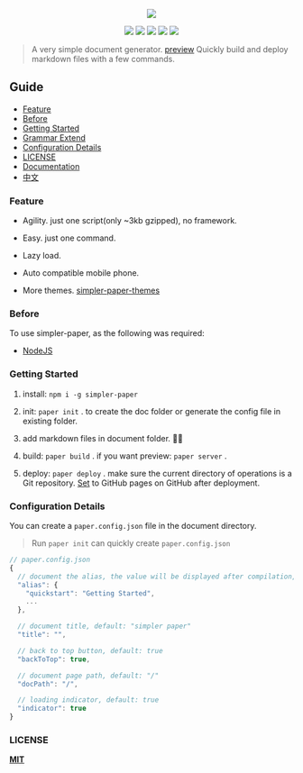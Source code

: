 
<p align="center" height="300">
<img src="https://github.com/DhyanaChina/simpler-paper/blob/master/logo.png" align="center">
</p>

<p align=center>
<a target="_blank" href="https://www.npmjs.com/package/simpler-paper" title="NPM version"><img src="https://img.shields.io/github/package-json/v/DhyanaChina/simpler-paper.svg?style=flat-square"></a>
<a target="_blank" href="http://nodejs.org/download/" title="Node version"><img src="https://img.shields.io/badge/node.js-%3E=_6.0-green.svg?style=flat-square"></a>
<a target="_blank" href="https://opensource.org/licenses/MIT" title="License: MIT"><img src="https://img.shields.io/github/license/mashape/apistatus.svg?style=flat-square"></a>
<a target="_blank" href="https://travis-ci.org/DhyanaChina/simpler-paper" title="Build Status"><img src="https://img.shields.io/travis/DhyanaChina/simpler-paper/master.svg?style=flat-square"></a>
<a target="_blank" href="https://www.npmjs.com/package/simpler-paper" title="Downloads"><img src="https://img.shields.io/npm/dt/simpler-paper.svg?style=flat-square"></a>
</p>

> A very simple document generator. [preview](https://wittbulter.github.io/simpler-paper/)
 Quickly build and deploy markdown files with a few commands.

## Guide
- [Feature](#feature)
- [Before](#before)
- [Getting Started](#getting-started)
- [Grammar Extend](#grammar-extend)
- [Configuration Details](#configuration-details)
- [LICENSE](#license)
- [Documentation](https://wittbulter.github.io/simpler-paper/)
- [中文](README_CN.md)

### Feature

- Agility. just one script(only ~3kb gzipped), no framework.

- Easy. just one command.

- Lazy load.

- Auto compatible mobile phone.

- More themes. [simpler-paper-themes](https://github.com/DhyanaChina/simpler-paper-themes)

### Before
To use simpler-paper, as the following was required:
- [NodeJS](https://nodejs.org/en/)

### Getting Started
1. install: `npm i -g simpler-paper`

2. init: `paper init` . to create the doc folder or generate the config file in existing folder.

3. add markdown files in document folder. 🤔🤔

4. build: `paper build` . if you want preview: `paper server` .

5. deploy: `paper deploy` . make sure the current directory of operations is a Git repository.
[Set](https://help.github.com/articles/configuring-a-publishing-source-for-github-pages/#enabling-github-pages-to-publish-your-site-from-master-or-gh-pages) to GitHub pages on GitHub after deployment.


### Configuration Details
You can create a `paper.config.json` file in the document directory.

> Run `paper init` can quickly create `paper.config.json`

```typescript
// paper.config.json
{
  // document the alias, the value will be displayed after compilation, default: null
  "alias": {
    "quickstart": "Getting Started",
    ...
  },

  // document title, default: "simpler paper"
  "title": "",

  // back to top button, default: true
  "backToTop": true,

  // document page path, default: "/"
  "docPath": "/",

  // loading indicator, default: true
  "indicator": true
}
```  


### LICENSE

[**MIT**](LICENSE)



